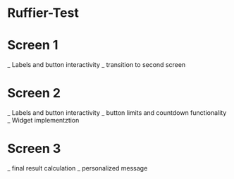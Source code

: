 # Ruffier-Test
# Screen 1
  _ Labels and button interactivity
  _ transition to second screen
# Screen 2
  _ Labels and button interactivity 
  _ button limits and countdown functionality
  _ Widget implementztion
# Screen 3
  _ final result calculation
  _ personalized message
